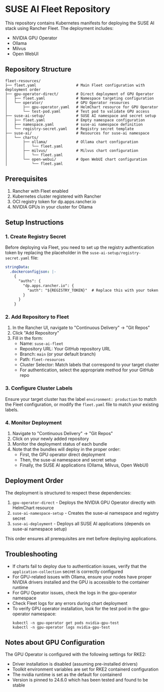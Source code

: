 # SUSE AI Fleet Repository

This repository contains Kubernetes manifests for deploying the SUSE AI stack using Rancher Fleet. The deployment includes:

- NVIDIA GPU Operator
- Ollama
- Milvus
- Open WebUI

## Repository Structure

```
fleet-resources/
├── fleet.yaml                  # Main Fleet configuration with deployment order
├── gpu-operator-direct/        # Direct deployment of GPU Operator
│   ├── fleet.yaml              # Namespace targeting configuration
│   └── operator/               # GPU Operator resources
│       ├── gpu-operator.yaml   # HelmChart resource for GPU Operator
│       └── test-pod.yaml       # Test pod to validate GPU access
├── suse-ai-setup/              # SUSE AI namespace and secret setup
│   ├── fleet.yaml              # Empty namespace configuration
│   ├── namespace.yaml          # suse-ai namespace definition
│   └── registry-secret.yaml    # Registry secret template
├── suse-ai/                    # Resources for suse-ai namespace
│   └── charts/
│       ├── ollama/             # Ollama chart configuration
│       │   └── fleet.yaml
│       ├── milvus/             # Milvus chart configuration
│       │   └── fleet.yaml
│       └── open-webui/         # Open WebUI chart configuration
│           └── fleet.yaml
```

## Prerequisites

1. Rancher with Fleet enabled
2. Kubernetes cluster registered with Rancher
3. OCI registry token for dp.apps.rancher.io
4. NVIDIA GPUs in your cluster for Ollama

## Setup Instructions

### 1. Create Registry Secret

Before deploying via Fleet, you need to set up the registry authentication token by replacing the placeholder in the `suse-ai-setup/registry-secret.yaml` file:

```yaml
stringData:
  .dockerconfigjson: |-
    {
      "auths": {
        "dp.apps.rancher.io": {
          "auth": "${REGISTRY_TOKEN}"  # Replace this with your token
        }
      }
    }
```

### 2. Add Repository to Fleet

1. In the Rancher UI, navigate to "Continuous Delivery" → "Git Repos"
2. Click "Add Repository"
3. Fill in the form:
   - Name: `suse-ai-fleet`
   - Repository URL: Your GitHub repository URL
   - Branch: `main` (or your default branch)
   - Path: `fleet-resources`
   - Cluster Selector: Match labels that correspond to your target cluster
   - For authentication, select the appropriate method for your GitHub repo

### 3. Configure Cluster Labels

Ensure your target cluster has the label `environment: production` to match the Fleet configuration, or modify the `fleet.yaml` file to match your existing labels.

### 4. Monitor Deployment

1. Navigate to "Continuous Delivery" → "Git Repos"
2. Click on your newly added repository
3. Monitor the deployment status of each bundle
4. Note that the bundles will deploy in the proper order:
   - First, the GPU operator direct deployment
   - Then, the suse-ai namespace and secret setup
   - Finally, the SUSE AI applications (Ollama, Milvus, Open WebUI)

## Deployment Order

The deployment is structured to respect these dependencies:

1. `gpu-operator-direct` - Deploys the NVIDIA GPU Operator directly with HelmChart resource
2. `suse-ai-namespace-setup` - Creates the suse-ai namespace and registry secret
3. `suse-ai-deployment` - Deploys all SUSE AI applications (depends on suse-ai namespace setup)

This order ensures all prerequisites are met before deploying applications.

## Troubleshooting

- If charts fail to deploy due to authentication issues, verify that the `application-collection` secret is correctly configured
- For GPU-related issues with Ollama, ensure your nodes have proper NVIDIA drivers installed and the GPU is accessible to the container runtime
- For GPU Operator issues, check the logs in the gpu-operator namespace
- Check Fleet logs for any errors during chart deployment
- To verify GPU operator installation, look for the test pod in the gpu-operator namespace:
  ```
  kubectl -n gpu-operator get pods nvidia-gpu-test
  kubectl -n gpu-operator logs nvidia-gpu-test
  ```

## Notes about GPU Configuration

The GPU Operator is configured with the following settings for RKE2:

- Driver installation is disabled (assuming pre-installed drivers)
- Toolkit environment variables are set for RKE2 containerd configuration
- The nvidia runtime is set as the default for containerd
- Version is pinned to 24.6.0 which has been tested and found to be stable 